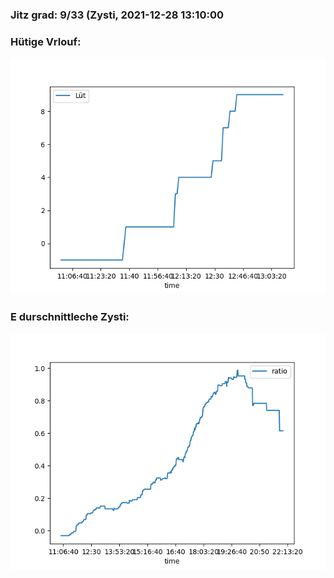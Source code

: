 ### Jitz grad: 9/33 (Zysti, 2021-12-28 13:10:00

### Hütige Vrlouf:
![Graph](Today.png)

### E durschnittleche Zysti:
![Graph](Zysti.png)